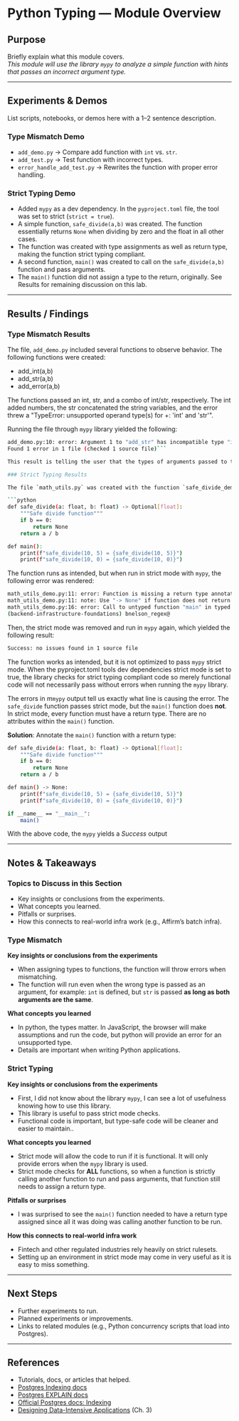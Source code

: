 # Python Typing — Module Overview

## Purpose

Briefly explain what this module covers.  
*This module will use the library `mypy` to analyze a simple function with hints that passes an incorrect argument type.*

---

## Experiments & Demos

List scripts, notebooks, or demos here with a 1–2 sentence description.

### Type Mismatch Demo

- `add_demo.py` → Compare add function with `int` vs. `str`.  
- `add_test.py` → Test function with incorrect types.  
- `error_handle_add_test.py` -> Rewrites the function with proper error handling.  

### Strict Typing Demo

- Added `mypy` as a dev dependency. In the `pyproject.toml` file, the tool was set to strict (`strict = true`).  
- A simple function, `safe_divide(a,b)` was created. The function essentially returns `None` when dividing by zero and the float in all other cases.  
- The function was created with type assignments as well as return type, making the function strict typing compliant.  
- A second function, `main()` was created to call on the `safe_divide(a,b)` function and pass arguments.  
- The `main()` function did not assign a type to the return, originally. See Results for remaining discussion on this lab.  

---

## Results / Findings

### Type Mismatch Results

The file, `add_demo.py` included several functions to observe behavior. The following functions were created: 
- add_int(a,b)  
- add_str(a,b)  
- add_error(a,b)  

The functions passed an int, str, and a combo of int/str, respectively. The int added numbers, the str concatenated the string variables, and the error threw a "TypeError: unsupported operand type(s) for +: 'int' and 'str'".  


Running the file through `mypy` library yielded the following:
```bash
add_demo.py:10: error: Argument 1 to "add_str" has incompatible type "int"; expected "str"  [arg-type]
Found 1 error in 1 file (checked 1 source file)``` 

This result is telling the user that the types of arguments passed to the functions mismatch the expected data types required for the function.

### Strict Typing Results

The file `math_utils.py` was created with the function `safe_divide_demo` which divides two numbers and returns `None` if division by zero.  To begin the lab, the following function was written:

```python
def safe_divide(a: float, b: float) -> Optional[float]:
    """Safe divide function"""
    if b == 0:
        return None
    return a / b

def main():
    print(f"safe_divide(10, 5) = {safe_divide(10, 5)}")
    print(f"safe_divide(10, 0) = {safe_divide(10, 0)}")
```

The function runs as intended, but when run in strict mode with `mypy`, the following error was rendered:

```bash
math_utils_demo.py:11: error: Function is missing a return type annotation  [no-untyped-def]
math_utils_demo.py:11: note: Use "-> None" if function does not return a value
math_utils_demo.py:16: error: Call to untyped function "main" in typed context  [no-untyped-call]
(backend-infrastructure-foundations) bnelson_regex@
```

Then, the strict mode was removed and run in `mypy` again, which yielded the following result:

```bash
Success: no issues found in 1 source file
```

The function works as intended, but it is not optimized to pass `mypy` strict mode.  When the pyproject.toml tools dev dependencies strict mode is set to true, the library checks for strict typing compliant code so merely functional code will not necessarily pass without errors when running the `mypy` library.  

The errors in m`mypy` output tell us exactly what line is causing the error.  The `safe_divide` function passes strict mode, but the `main()` function does **not**.  In strict mode, every function must have a return type.  There are no attributes within the `main()` function.

**Solution**: Annotate the `main()` function with a return type:

```bash
def safe_divide(a: float, b: float) -> Optional[float]:
    """Safe divide function"""
    if b == 0:
        return None
    return a / b

def main() -> None:
    print(f"safe_divide(10, 5) = {safe_divide(10, 5)}")
    print(f"safe_divide(10, 0) = {safe_divide(10, 0)}")

if __name__ == "__main__":
    main()
```

With the above code, the `mypy` yields a *Success* output

---

## Notes & Takeaways

### Topics to Discuss in this Section

- Key insights or conclusions from the experiments.
- What concepts you learned.  
- Pitfalls or surprises.  
- How this connects to real-world infra work (e.g., Affirm’s batch infra).  

### Type Mismatch

**Key insights or conclusions from the experiments**

- When assigning types to functions, the function will throw errors when mismatching.  
- The function will run even when the wrong type is passed as an argument, for example: `int` is defined, but `str` is passed **as long as both arguments are the same**.  

**What concepts you learned**

- In python, the types matter.  In JavaScript, the browser will make assumptions and run the code, but python will provide an error for an unsupported type.
- Details are important when writing Python applications.

### Strict Typing

**Key insights or conclusions from the experiments**

- First, I did not know about the library `mypy`, I can see a lot of usefulness knowing how to use this library.
- This library is useful to pass strict mode checks.
- Functional code is important, but type-safe code will be cleaner and easier to maintain..

**What concepts you learned**

- Strict mode will allow the code to run if it is functional.  It will only provide errors when the `mypy` library is used.
- Strict mode checks for **ALL** functions, so when a function is strictly calling another function to run and pass arguments, that function still needs to assign a return type.

**Pitfalls or surprises**

- I was surprised to see the `main()` function needed to have a return type assigned since all it was doing was calling another function to be run.

**How this connects to real-world infra work**

- Fintech and other regulated industries rely heavily on strict rulesets.  
- Setting up an environment in strict mode may come in very useful as it is easy to miss something.

---

## Next Steps

- Further experiments to run.
- Planned experiments or improvements.  
- Links to related modules (e.g., Python concurrency scripts that load into Postgres).  

---

## References

- Tutorials, docs, or articles that helped.
- [Postgres Indexing docs](https://www.postgresql.org/docs/current/indexes.html)
- [Postgres EXPLAIN docs](https://www.postgresql.org/docs/current/using-explain.html)
- [Official Postgres docs: Indexing](https://www.postgresql.org/docs/current/indexes.html)  
- [Designing Data-Intensive Applications](https://dataintensive.net/) (Ch. 3)  
